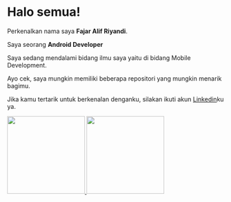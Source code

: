 # Halo semua! 

Perkenalkan nama saya **Fajar Alif Riyandi**.

Saya seorang **Android Developer**

Saya sedang mendalami bidang ilmu saya yaitu di bidang Mobile Development.

Ayo cek, saya mungkin memiliki beberapa repositori yang mungkin menarik bagimu.

Jika kamu tertarik untuk berkenalan denganku, silakan ikuti akun [Linkedin](https://www.linkedin.com/in/fajar-alif-riyandi-82771a246/)ku ya.
<p align="left">
<a href="https://github.com/gilangadhan">
  <img height="180em" src="https://github-readme-stats-eight-theta.vercel.app/api?username=HighOverseer&show_icons=true&theme=algolia&include_all_commits=true&count_private=true"/>
  <img height="180em" src="https://github-readme-stats-eight-theta.vercel.app/api/top-langs/?username=HighOverseer&layout=compact&langs_count=8&theme=algolia"/>
</a>
</p>
